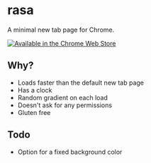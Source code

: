 # rasa

A minimal new tab page for Chrome.

[![Available in the Chrome Web Store](https://developer.chrome.com/webstore/images/ChromeWebStore_BadgeWBorder_v2_206x58.png)](https://chrome.google.com/webstore/detail/rasa/bbacgmojbkldcdbbnhkndfddklppjmab)

## Why?
- Loads faster than the default new tab page
- Has a clock
- Random gradient on each load
- Doesn't ask for any permissions
- Gluten free

## Todo
- Option for a fixed background color
